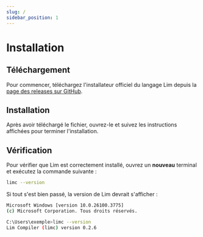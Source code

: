 ```yaml
---
slug: /
sidebar_position: 1
---
```


# Installation

## Téléchargement
Pour commencer, téléchargez l'installateur officiel du langage Lim depuis la [page des releases sur GitHub](https://github.com/ruffaultravenelg/limc/releases).

## Installation
Après avoir téléchargé le fichier, ouvrez-le et suivez les instructions affichées pour terminer l'installation.

## Vérification
Pour vérifier que Lim est correctement installé, ouvrez un **nouveau** terminal et exécutez la commande suivante :
```sh
limc --version
```
Si tout s'est bien passé, la version de Lim devrait s'afficher :
```sh
Microsoft Windows [version 10.0.26100.3775]
(c) Microsoft Corporation. Tous droits réservés.

C:\Users\exemple>limc --version
Lim Compiler (limc) version 0.2.6
```
